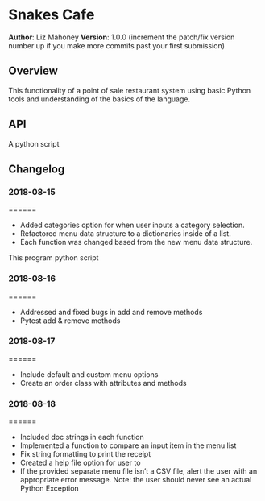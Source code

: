 # Snakes Cafe
**Author**: Liz Mahoney
**Version**: 1.0.0 (increment the patch/fix version number up if you make more commits past your first submission)

## Overview
<!-- Provide a high level overview of what this application is and why you are building it, beyond the fact that it's an assignment for a Code Fellows 401 class. (i.e. What's your problem domain?) -->
This functionality of a point of sale restaurant system using basic Python tools and understanding of the basics of the language.


## API
 A python script


## Changelog

### 2018-08-15
======

- Added categories option for when user inputs a category selection.
- Refactored menu data structure to a dictionaries inside of a list.
- Each function was changed based from the new menu data structure.

This program python script

### 2018-08-16
======
- Addressed and fixed bugs in add and remove methods
- Pytest add & remove methods

### 2018-08-17
======
- Include default and custom menu options
- Create an order class with attributes and methods

### 2018-08-18
======
- Included doc strings in each function
- Implemented a function  to compare an input item in the menu list
- Fix string formatting to print the receipt
- Created a help file option for user to
- If the provided separate menu file isn’t a CSV file, alert the user with an appropriate error message. Note: the user
should never see an actual Python Exception

